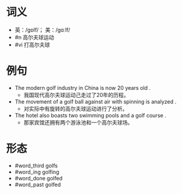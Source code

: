 # 词义
- 英：/ɡɒlf/； 美：/ɡɑːlf/
- #n 高尔夫球运动
- #vi 打高尔夫球
# 例句
- The modern golf industry in China is now 20 years old .
	- 我国现代高尔夫球运动己走过了20年的历程。
- The movement of a golf ball against air with spinning is analyzed .
	- 对实际中有旋转的高尔夫球运动进行了分析。
- The hotel also boasts two swimming pools and a golf course .
	- 那家宾馆还拥有两个游泳池和一个高尔夫球场。
# 形态
- #word_third golfs
- #word_ing golfing
- #word_done golfed
- #word_past golfed
